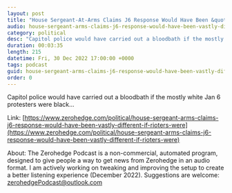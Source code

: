 ```yaml
---
layout: post
title: "House Sergeant-At-Arms Claims J6 Response Would Have Been &quot;Vastly Different&quot; If Rioters Were Black"
audio: house-sergeant-arms-claims-j6-response-would-have-been-vastly-different-if-rioters-were-2
category: political
desc: "Capitol police would have carried out a bloodbath if the mostly white Jan 6 protesters were black..."
duration: 00:03:35
length: 215
datetime: Fri, 30 Dec 2022 17:00:00 +0000
tags: podcast
guid: house-sergeant-arms-claims-j6-response-would-have-been-vastly-different-if-rioters-were-0
order: 0
---
```

Capitol police would have carried out a bloodbath if the mostly white Jan 6 protesters were black...

Link: [https://www.zerohedge.com/political/house-sergeant-arms-claims-j6-response-would-have-been-vastly-different-if-rioters-were](https://www.zerohedge.com/political/house-sergeant-arms-claims-j6-response-would-have-been-vastly-different-if-rioters-were)

About: The Zerohedge Podcast is a non-commercial, automated program, designed to give people a way to get news from Zerohedge in an audio format.  I am actively working on tweaking and improving the setup to create a better listening experience (December 2022).  Suggestions are welcome: [zerohedgePodcast@outlook.com](mailto:zerohedgePodcast@outlook.com)